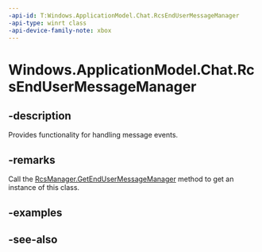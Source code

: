 ```yaml
---
-api-id: T:Windows.ApplicationModel.Chat.RcsEndUserMessageManager
-api-type: winrt class
-api-device-family-note: xbox
---
```


<!-- Class syntax.
public class RcsEndUserMessageManager : Windows.ApplicationModel.Chat.IRcsEndUserMessageManager
-->

# Windows.ApplicationModel.Chat.RcsEndUserMessageManager

## -description
Provides functionality for handling message events.

## -remarks
Call the [RcsManager.GetEndUserMessageManager](rcsmanager_getendusermessagemanager.md) method to get an instance of this class.

## -examples

## -see-also
